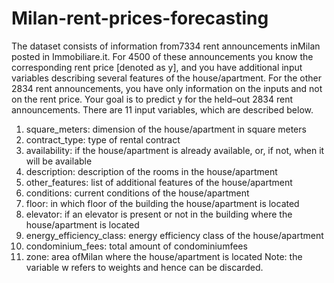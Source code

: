 # Milan-rent-prices-forecasting
The dataset consists of information from7334 rent announcements inMilan posted in Immobiliare.it.
For 4500 of these announcements you know the corresponding rent price [denoted as y], and you have
additional input variables describing several features of the house/apartment. For the other 2834 rent
announcements, you have only information on the inputs and not on the rent price.
Your goal is to predict y for the held–out 2834 rent announcements.
There are 11 input variables, which are described below.
1. square_meters: dimension of the house/apartment in square meters
2. contract_type: type of rental contract
3. availability: if the house/apartment is already available, or, if not, when it will be available
4. description: description of the rooms in the house/apartment
5. other_features: list of additional features of the house/apartment
6. conditions: current conditions of the house/apartment
7. floor: in which floor of the building the house/apartment is located
8. elevator: if an elevator is present or not in the building where the house/apartment is located
9. energy_efficiency_class: energy efficiency class of the house/apartment
10. condominium_fees: total amount of condominiumfees
11. zone: area ofMilan where the house/apartment is located
Note: the variable w refers to weights and hence can be discarded.
